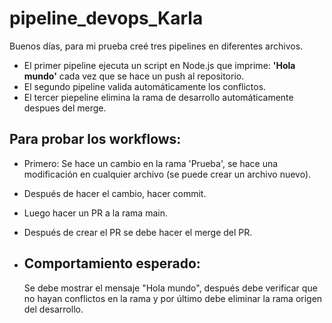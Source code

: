 # pipeline_devops_Karla
Buenos días, para mi prueba creé tres pipelines en diferentes archivos. 
- El primer pipeline ejecuta un script en Node.js que imprime: **'Hola mundo'** cada vez que se hace un push al repositorio.
- El segundo pipeline valida automáticamente los conflictos.
- El tercer piepeline elimina la rama de desarrollo automáticamente despues del merge.

## Para probar los workflows:
- Primero: Se hace un cambio en la rama 'Prueba', se hace una modificación en cualquier archivo (se puede crear un archivo nuevo).
- Después de hacer el cambio, hacer commit.
- Luego hacer un PR a la rama main.
- Después de crear el PR se debe hacer el merge del PR.

- ## Comportamiento esperado:
  Se debe mostrar el mensaje "Hola mundo", después debe verificar que no hayan conflictos en la rama y por último debe eliminar la rama origen del desarrollo.





